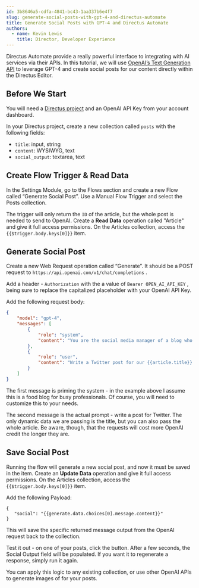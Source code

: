 ```yaml
---
id: 3b8646a5-cdfa-4841-bc43-1aa337b6e4f7
slug: generate-social-posts-with-gpt-4-and-directus-automate
title: Generate Social Posts with GPT-4 and Directus Automate
authors: 
  - name: Kevin Lewis
    title: Director, Developer Experience
---
```

Directus Automate provide a really powerful interface to integrating with AI services via their APIs. In this tutorial, we will use [OpenAI’s Text Generation API](https://platform.openai.com/docs/api-reference/chat/create) to leverage GPT-4 and create social posts for our content directly within the Directus Editor. 

## Before We Start

You will need a [Directus project](/getting-started/quickstart) and an OpenAI API Key from your account dashboard. 

In your Directus project, create a new collection called `posts` with the following fields:
- `title`: input, string
- `content`: WYSIWYG, text
- `social_output`: textarea, text

## Create Flow Trigger & Read Data

In the Settings Module, go to the Flows section and create a new Flow called “Generate Social Post”. Use a Manual Flow Trigger and select the Posts collection. 

The trigger will only return the `ID` of the article, but the whole post is needed to send to OpenAI. Create a **Read Data** operation called "Article" and give it full access permissions. On the Articles collection, access the `{{$trigger.body.keys[0]}}` item. 

## Generate Social Post

Create a new Web Request operation called “Generate”. It should be a POST request to `https://api.openai.com/v1/chat/completions` . 

Add a header - `Authorization` with the a value of `Bearer OPEN_AI_API_KEY` , being sure to replace the capitalized placeholder with your OpenAI API Key.

Add the following request body:

```json
{
	"model": "gpt-4",
    "messages": [
    	{
        	"role": "system",
            "content": "You are the social media manager of a blog who takes recipe articles and writes compelling promotional posts for social media based on the copy I provide. The audience is busy professionals who have little time."
        },
        {
        	"role": "user",
            "content": "Write a Twitter post for our {{article.title}} recipe."
        }
    ]
}
```

The first message is priming the system - in the example above I assume this is a food blog for busy professionals. Of course, you will need to customize this to your needs.

The second message is the actual prompt - write a post for Twitter. The only dynamic data we are passing is the title, but you can also pass the whole article. Be aware, though, that the requests will cost more OpenAI credit the longer they are. 

## Save Social Post

Running the flow will generate a new social post, and now it must be saved in the item. Create an **Update Data** operation and give it full access permissions. On the Articles collection, access the `{{$trigger.body.keys[0]}}` item. 

Add the following Payload: 

 ```
 {
 	"social": "{{generate.data.choices[0].message.content}}"
 }
 ```
 
This will save the specific returned message output from the OpenAI request back to the collection.
 
Test it out - on one of your posts, click the button. After a few seconds, the Social Output field will be populated. If you want it to regenerate a response, simply run it again. 
 
You can apply this logic to any existing collection, or use other OpenAI APIs to generate images of for your posts.
